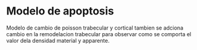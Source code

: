 # Modelo de apoptosis 

Modelo de cambio de poisson trabecular y cortical tambien se adciona cambio en la remodelacion trabecular 
para observar como se comporta el valor dela densidad material y apparente.
